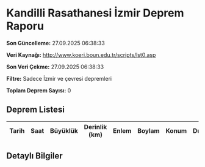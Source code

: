 # Kandilli Rasathanesi İzmir Deprem Raporu

**Son Güncelleme:** 27.09.2025 06:38:33

**Veri Kaynağı:** http://www.koeri.boun.edu.tr/scripts/lst0.asp

**Son Veri Çekme:** 27.09.2025 06:38:33

**Filtre:** Sadece İzmir ve çevresi depremleri

**Toplam Deprem Sayısı:** 0

## Deprem Listesi

| Tarih | Saat | Büyüklük | Derinlik (km) | Enlem | Boylam | Konum | Durum |
|-------|------|----------|---------------|-------|--------|-------|-------|

## Detaylı Bilgiler

